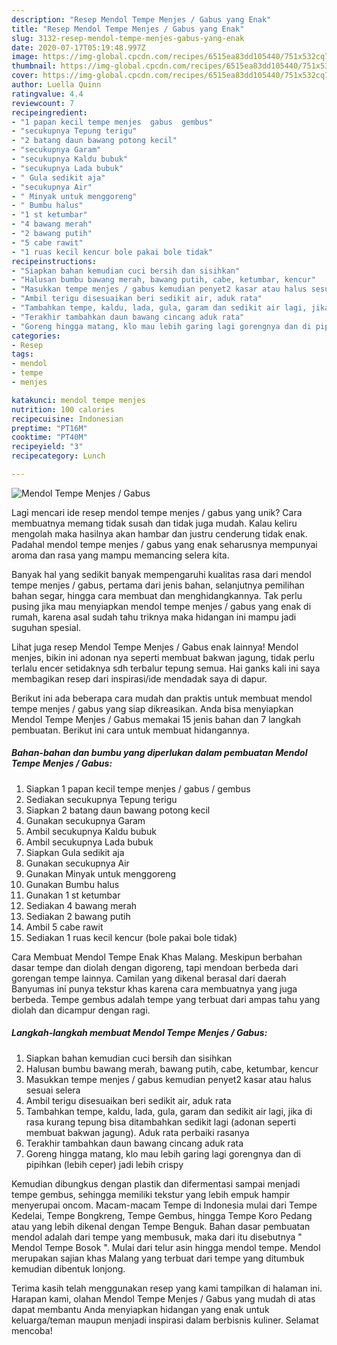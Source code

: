 ```yaml
---
description: "Resep Mendol Tempe Menjes / Gabus yang Enak"
title: "Resep Mendol Tempe Menjes / Gabus yang Enak"
slug: 3132-resep-mendol-tempe-menjes-gabus-yang-enak
date: 2020-07-17T05:19:48.997Z
image: https://img-global.cpcdn.com/recipes/6515ea83dd105440/751x532cq70/mendol-tempe-menjes-gabus-foto-resep-utama.jpg
thumbnail: https://img-global.cpcdn.com/recipes/6515ea83dd105440/751x532cq70/mendol-tempe-menjes-gabus-foto-resep-utama.jpg
cover: https://img-global.cpcdn.com/recipes/6515ea83dd105440/751x532cq70/mendol-tempe-menjes-gabus-foto-resep-utama.jpg
author: Luella Quinn
ratingvalue: 4.4
reviewcount: 7
recipeingredient:
- "1 papan kecil tempe menjes  gabus  gembus"
- "secukupnya Tepung terigu"
- "2 batang daun bawang potong kecil"
- "secukupnya Garam"
- "secukupnya Kaldu bubuk"
- "secukupnya Lada bubuk"
- " Gula sedikit aja"
- "secukupnya Air"
- " Minyak untuk menggoreng"
- " Bumbu halus"
- "1 st ketumbar"
- "4 bawang merah"
- "2 bawang putih"
- "5 cabe rawit"
- "1 ruas kecil kencur bole pakai bole tidak"
recipeinstructions:
- "Siapkan bahan kemudian cuci bersih dan sisihkan"
- "Halusan bumbu bawang merah, bawang putih, cabe, ketumbar, kencur"
- "Masukkan tempe menjes / gabus kemudian penyet2 kasar atau halus sesuai selera"
- "Ambil terigu disesuaikan beri sedikit air, aduk rata"
- "Tambahkan tempe, kaldu, lada, gula, garam dan sedikit air lagi, jika di rasa kurang tepung bisa ditambahkan sedikit lagi (adonan seperti membuat bakwan jagung). Aduk rata perbaiki rasanya"
- "Terakhir tambahkan daun bawang cincang aduk rata"
- "Goreng hingga matang, klo mau lebih garing lagi gorengnya dan di pipihkan (lebih ceper) jadi lebih crispy"
categories:
- Resep
tags:
- mendol
- tempe
- menjes

katakunci: mendol tempe menjes 
nutrition: 100 calories
recipecuisine: Indonesian
preptime: "PT16M"
cooktime: "PT40M"
recipeyield: "3"
recipecategory: Lunch

---
```



![Mendol Tempe Menjes / Gabus](https://img-global.cpcdn.com/recipes/6515ea83dd105440/751x532cq70/mendol-tempe-menjes-gabus-foto-resep-utama.jpg)

Lagi mencari ide resep mendol tempe menjes / gabus yang unik? Cara membuatnya memang tidak susah dan tidak juga mudah. Kalau keliru mengolah maka hasilnya akan hambar dan justru cenderung tidak enak. Padahal mendol tempe menjes / gabus yang enak seharusnya mempunyai aroma dan rasa yang mampu memancing selera kita.

Banyak hal yang sedikit banyak mempengaruhi kualitas rasa dari mendol tempe menjes / gabus, pertama dari jenis bahan, selanjutnya pemilihan bahan segar, hingga cara membuat dan menghidangkannya. Tak perlu pusing jika mau menyiapkan mendol tempe menjes / gabus yang enak di rumah, karena asal sudah tahu triknya maka hidangan ini mampu jadi suguhan spesial.

Lihat juga resep Mendol Tempe Menjes / Gabus enak lainnya! Mendol menjes, bikin ini adonan nya seperti membuat bakwan jagung, tidak perlu terlalu encer setidaknya sdh terbalur tepung semua. Hai ganks kali ini saya membagikan resep dari inspirasi/ide mendadak saya di dapur.


Berikut ini ada beberapa cara mudah dan praktis untuk membuat mendol tempe menjes / gabus yang siap dikreasikan. Anda bisa menyiapkan Mendol Tempe Menjes / Gabus memakai 15 jenis bahan dan 7 langkah pembuatan. Berikut ini cara untuk membuat hidangannya.

<!--inarticleads1-->

##### Bahan-bahan dan bumbu yang diperlukan dalam pembuatan Mendol Tempe Menjes / Gabus:

1. Siapkan 1 papan kecil tempe menjes / gabus / gembus
1. Sediakan secukupnya Tepung terigu
1. Siapkan 2 batang daun bawang potong kecil
1. Gunakan secukupnya Garam
1. Ambil secukupnya Kaldu bubuk
1. Ambil secukupnya Lada bubuk
1. Siapkan  Gula sedikit aja
1. Gunakan secukupnya Air
1. Gunakan  Minyak untuk menggoreng
1. Gunakan  Bumbu halus
1. Gunakan 1 st ketumbar
1. Sediakan 4 bawang merah
1. Sediakan 2 bawang putih
1. Ambil 5 cabe rawit
1. Sediakan 1 ruas kecil kencur (bole pakai bole tidak)


Cara Membuat Mendol Tempe Enak Khas Malang. Meskipun berbahan dasar tempe dan diolah dengan digoreng, tapi mendoan berbeda dari gorengan tempe lainnya. Camilan yang dikenal berasal dari daerah Banyumas ini punya tekstur khas karena cara membuatnya yang juga berbeda. Tempe gembus adalah tempe yang terbuat dari ampas tahu yang diolah dan dicampur dengan ragi. 

<!--inarticleads2-->

##### Langkah-langkah membuat Mendol Tempe Menjes / Gabus:

1. Siapkan bahan kemudian cuci bersih dan sisihkan
1. Halusan bumbu bawang merah, bawang putih, cabe, ketumbar, kencur
1. Masukkan tempe menjes / gabus kemudian penyet2 kasar atau halus sesuai selera
1. Ambil terigu disesuaikan beri sedikit air, aduk rata
1. Tambahkan tempe, kaldu, lada, gula, garam dan sedikit air lagi, jika di rasa kurang tepung bisa ditambahkan sedikit lagi (adonan seperti membuat bakwan jagung). Aduk rata perbaiki rasanya
1. Terakhir tambahkan daun bawang cincang aduk rata
1. Goreng hingga matang, klo mau lebih garing lagi gorengnya dan di pipihkan (lebih ceper) jadi lebih crispy


Kemudian dibungkus dengan plastik dan difermentasi sampai menjadi tempe gembus, sehingga memiliki tekstur yang lebih empuk hampir menyerupai oncom. Macam-macam Tempe di Indonesia mulai dari Tempe Kedelai, Tempe Bongkreng, Tempe Gembus, hingga Tempe Koro Pedang atau yang lebih dikenal dengan Tempe Benguk. Bahan dasar pembuatan mendol adalah dari tempe yang membusuk, maka dari itu disebutnya &#34; Mendol Tempe Bosok &#34;. Mulai dari telur asin hingga mendol tempe. Mendol merupakan sajian khas Malang yang terbuat dari tempe yang ditumbuk kemudian dibentuk lonjong. 

Terima kasih telah menggunakan resep yang kami tampilkan di halaman ini. Harapan kami, olahan Mendol Tempe Menjes / Gabus yang mudah di atas dapat membantu Anda menyiapkan hidangan yang enak untuk keluarga/teman maupun menjadi inspirasi dalam berbisnis kuliner. Selamat mencoba!
